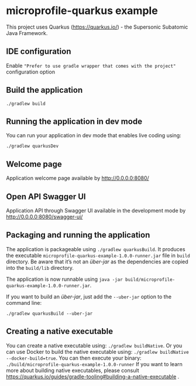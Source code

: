 # microprofile-quarkus example

This project uses Quarkus (https://quarkus.io/) - the Supersonic Subatomic Java Framework.

## IDE configuration 
Enable `"Prefer to use gradle wrapper that comes with the project"` configuration option  

## Build the application
```
./gradlew build
```

## Running the application in dev mode
You can run your application in dev mode that enables live coding using:
```
./gradlew quarkusDev
```

## Welcome page
Application welcome page available by http://0.0.0.0:8080/

## Open API Swagger UI
Application API through Swagger UI available in the development mode by http://0.0.0.0:8080/swagger-ui/


## Packaging and running the application
The application is packageable using `./gradlew quarkusBuild`.
It produces the executable `microprofile-quarkus-example-1.0.0-runner.jar` file in `build` directory.
Be aware that it’s not an _über-jar_ as the dependencies are copied into the `build/lib` directory.

The application is now runnable using `java -jar build/microprofile-quarkus-example-1.0.0-runner.jar`.

If you want to build an _über-jar_, just add the `--uber-jar` option to the command line:
```
./gradlew quarkusBuild --uber-jar
```

## Creating a native executable
You can create a native executable using: `./gradlew buildNative`.
Or you can use Docker to build the native executable using: `./gradlew buildNative --docker-build=true`.
You can then execute your binary: `./build/microprofile-quarkus-example-1.0.0-runner`
If you want to learn more about building native executables, please consult https://quarkus.io/guides/gradle-tooling#building-a-native-executable .
